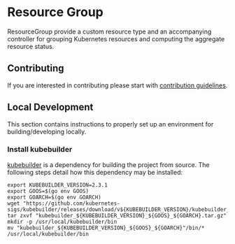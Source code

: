 # Resource Group

ResourceGroup provide a custom resource type and an accompanying controller
for grouping Kubernetes resources and computing the aggregate resource
status.

## Contributing

If you are interested in contributing please start with
[contribution guidelines](docs/CONTRIBUTING.md).

## Local Development

This section contains instructions to properly set up an environment for
building/developing locally.

### Install kubebuilder

[kubebuilder](https://github.com/kubernetes-sigs/kubebuilder) is a dependency
for building the project from source. The following steps detail how this
dependency may be installed:

```shell
export KUBEBUILDER_VERSION=2.3.1
export GOOS=$(go env GOOS)
export GOARCH=$(go env GOARCH)
wget "https://github.com/kubernetes-sigs/kubebuilder/releases/download/v${KUBEBUILDER_VERSION}/kubebuilder_${KUBEBUILDER_VERSION}_${GOOS}_${GOARCH}.tar.gz"
tar zxvf "kubebuilder_${KUBEBUILDER_VERSION}_${GOOS}_${GOARCH}.tar.gz"
mkdir -p /usr/local/kubebuilder/bin
mv "kubebuilder_${KUBEBUILDER_VERSION}_${GOOS}_${GOARCH}"/bin/* /usr/local/kubebuilder/bin
```
